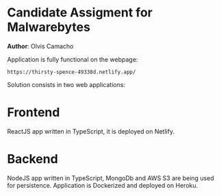 # Candidate Assigment for Malwarebytes

**Author**: Olvis Camacho

Application is fully functional on the webpage:
```
https://thirsty-spence-49338d.netlify.app/
```

Solution consists in two web applications:

# Frontend
ReactJS app written in TypeScript, it is deployed on Netlify.

# Backend
NodeJS app written in TypeScript, MongoDb and AWS S3 are being used for persistence. Application is Dockerized and deployed on Heroku.